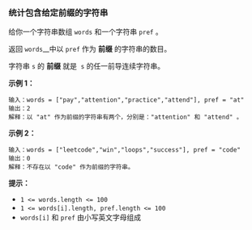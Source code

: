 ### 统计包含给定前缀的字符串 ###
给你一个字符串数组 `words` 和一个字符串 `pref` 。

返回 `words`__中以 `pref` 作为 **前缀** 的字符串的数目。

字符串 `s` 的 **前缀** 就是  `s` 的任一前导连续字符串。



**示例 1：**

```
输入：words = ["pay","attention","practice","attend"], pref = "at"
输出：2
解释：以 "at" 作为前缀的字符串有两个，分别是："attention" 和 "attend" 。
```

**示例 2：**

```
输入：words = ["leetcode","win","loops","success"], pref = "code"
输出：0
解释：不存在以 "code" 作为前缀的字符串。
```



**提示：**

* `1 <= words.length <= 100`
* `1 <= words[i].length, pref.length <= 100`
* `words[i]` 和 `pref` 由小写英文字母组成

